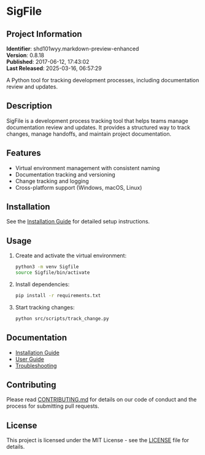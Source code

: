 # SigFile

## Project Information

**Identifier**: shd101wyy.markdown-preview-enhanced  
**Version**: 0.8.18  
**Published**: 2017-06-12, 17:43:02  
**Last Released**: 2025-03-16, 06:57:29

A Python tool for tracking development processes, including documentation review and updates.

## Description

SigFile is a development process tracking tool that helps teams manage documentation review and updates. It provides a structured way to track changes, manage handoffs, and maintain project documentation.

## Features

- Virtual environment management with consistent naming
- Documentation tracking and versioning
- Change tracking and logging
- Cross-platform support (Windows, macOS, Linux)

## Installation

See the [Installation Guide](docs/getting-started/installation.md) for detailed setup instructions.

## Usage

1. Create and activate the virtual environment:
   ```zsh
   python3 -m venv Sigfile
   source Sigfile/bin/activate
   ```

2. Install dependencies:
   ```zsh
   pip install -r requirements.txt
   ```

3. Start tracking changes:
   ```zsh
   python src/scripts/track_change.py
   ```

## Documentation

- [Installation Guide](docs/getting-started/installation.md)
- [User Guide](docs/user-guide/README.md)
- [Troubleshooting](docs/troubleshooting/common-issues.md)

## Contributing

Please read [CONTRIBUTING.md](CONTRIBUTING.md) for details on our code of conduct and the process for submitting pull requests.

## License

This project is licensed under the MIT License - see the [LICENSE](LICENSE) file for details.
